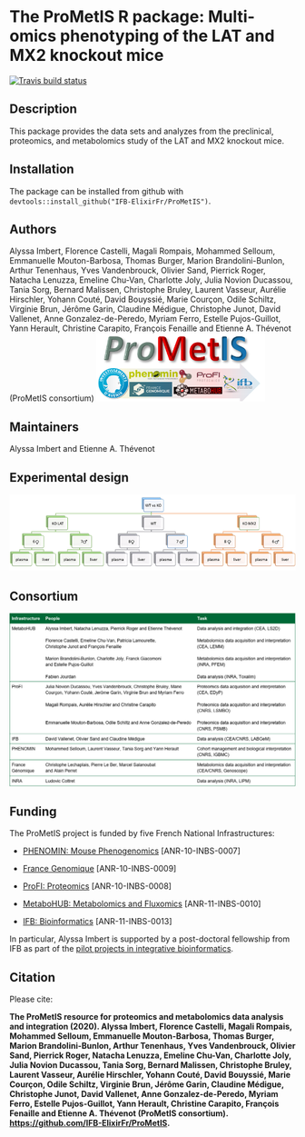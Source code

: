 # The **ProMetIS** R package: Multi-omics phenotyping of the LAT and MX2 knockout mice

[![Travis build status](https://travis-ci.org/IFB-ElixirFr/ProMetIS.svg?branch=master)](https://travis-ci.org/IFB-ElixirFr/ProMetIS)

## Description

This package provides the data sets and analyzes from the preclinical, proteomics, and metabolomics study of the LAT and MX2 knockout mice.

## Installation

The package can be installed from github with `devtools::install_github("IFB-ElixirFr/ProMetIS")`.

## Authors

Alyssa Imbert, Florence Castelli, Magali Rompais, Mohammed Selloum, Emmanuelle Mouton-Barbosa, Thomas Burger, Marion Brandolini-Bunlon, Arthur Tenenhaus, Yves Vandenbrouck, Olivier Sand, Pierrick Roger, Natacha Lenuzza, Emeline Chu-Van, Charlotte Joly, Julia Novion Ducassou, Tania Sorg, Bernard Malissen, Christophe Bruley, Laurent Vasseur, Aurélie Hirschler, Yohann Couté, David Bouyssié, Marie Courçon, Odile Schiltz, Virginie Brun, Jérôme Garin, Claudine Médigue, Christophe Junot, David Vallenet, Anne Gonzalez-de-Peredo, Myriam Ferro, Estelle Pujos-Guillot, Yann Herault, Christine Carapito, François Fenaille and Etienne A. Thévenot (ProMetIS consortium)
![](vignettes/figures/prometis_logo.png)

## Maintainers

Alyssa Imbert and Etienne A. Thévenot

## Experimental design

![](vignettes/figures/phenomin_design.png)

## Consortium

![](vignettes/figures/prometis_consortium.png)

## Funding

The ProMetIS project is funded by five French National Infrastructures:

* [PHENOMIN: Mouse Phenogenomics](http://www.phenomin.fr/en-us/) [ANR-10-INBS-0007]

* [France Genomique](https://www.france-genomique.org/?lang=en) [ANR-10-INBS-0009]

* [ProFI: Proteomics](http://www.profiproteomics.fr/) [ANR-10-INBS-0008]

* [MetaboHUB: Metabolomics and Fluxomics](https://www.metabohub.fr/home.html) [ANR-11-INBS-0010]

* [IFB: Bioinformatics](https://www.france-bioinformatique.fr/en) [ANR-11-INBS-0013]

In particular, Alyssa Imbert is supported by a post-doctoral fellowship from IFB as part of the [pilot projects in integrative bioinformatics](https://www.france-bioinformatique.fr/en/pilot-projects).

## Citation

Please cite:

**The ProMetIS resource for proteomics and metabolomics data analysis and integration (2020). Alyssa Imbert, Florence Castelli, Magali Rompais, Mohammed Selloum, Emmanuelle Mouton-Barbosa, Thomas Burger, Marion Brandolini-Bunlon, Arthur Tenenhaus, Yves Vandenbrouck, Olivier Sand, Pierrick Roger, Natacha Lenuzza, Emeline Chu-Van, Charlotte Joly, Julia Novion Ducassou, Tania Sorg, Bernard Malissen, Christophe Bruley, Laurent Vasseur, Aurélie Hirschler, Yohann Couté, David Bouyssié, Marie Courçon, Odile Schiltz, Virginie Brun, Jérôme Garin, Claudine Médigue, Christophe Junot, David Vallenet, Anne Gonzalez-de-Peredo, Myriam Ferro, Estelle Pujos-Guillot, Yann Herault, Christine Carapito, François Fenaille and Etienne A. Thévenot (ProMetIS consortium). https://github.com/IFB-ElixirFr/ProMetIS.**